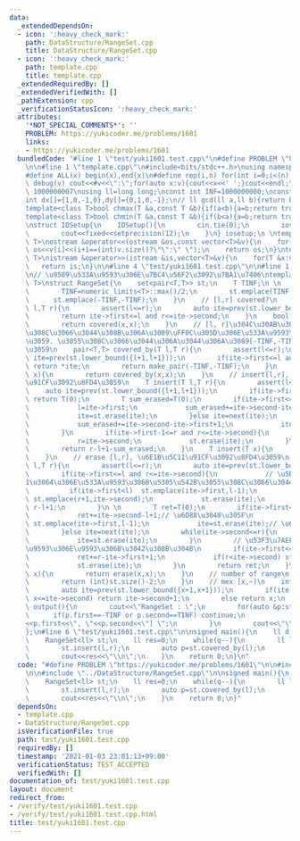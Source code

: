 ```yaml
---
data:
  _extendedDependsOn:
  - icon: ':heavy_check_mark:'
    path: DataStructure/RangeSet.cpp
    title: DataStructure/RangeSet.cpp
  - icon: ':heavy_check_mark:'
    path: template.cpp
    title: template.cpp
  _extendedRequiredBy: []
  _extendedVerifiedWith: []
  _pathExtension: cpp
  _verificationStatusIcon: ':heavy_check_mark:'
  attributes:
    '*NOT_SPECIAL_COMMENTS*': ''
    PROBLEM: https://yukicoder.me/problems/1601
    links:
    - https://yukicoder.me/problems/1601
  bundledCode: "#line 1 \"test/yuki1601.test.cpp\"\n#define PROBLEM \"https://yukicoder.me/problems/1601\"\
    \n\n#line 1 \"template.cpp\"\n#include<bits/stdc++.h>\nusing namespace std;\n\
    #define ALL(x) begin(x),end(x)\n#define rep(i,n) for(int i=0;i<(n);i++)\n#define\
    \ debug(v) cout<<#v<<\":\";for(auto x:v){cout<<x<<' ';}cout<<endl;\n#define mod\
    \ 1000000007\nusing ll=long long;\nconst int INF=1000000000;\nconst ll LINF=1001002003004005006ll;\n\
    int dx[]={1,0,-1,0},dy[]={0,1,0,-1};\n// ll gcd(ll a,ll b){return b?gcd(b,a%b):a;}\n\
    template<class T>bool chmax(T &a,const T &b){if(a<b){a=b;return true;}return false;}\n\
    template<class T>bool chmin(T &a,const T &b){if(b<a){a=b;return true;}return false;}\n\
    \nstruct IOSetup{\n    IOSetup(){\n        cin.tie(0);\n        ios::sync_with_stdio(0);\n\
    \        cout<<fixed<<setprecision(12);\n    }\n} iosetup;\n \ntemplate<typename\
    \ T>\nostream &operator<<(ostream &os,const vector<T>&v){\n    for(int i=0;i<(int)v.size();i++)\
    \ os<<v[i]<<(i+1==(int)v.size()?\"\":\" \");\n    return os;\n}\ntemplate<typename\
    \ T>\nistream &operator>>(istream &is,vector<T>&v){\n    for(T &x:v)is>>x;\n \
    \   return is;\n}\n\n#line 4 \"test/yuki1601.test.cpp\"\n\n#line 1 \"DataStructure/RangeSet.cpp\"\
    \n// \u9589\u533A\u9593\u306E\u7BC4\u56F2\u3092\u7BA1\u7406\ntemplate<typename\
    \ T>\nstruct RangeSet{\n    set<pair<T,T>> st;\n    T TINF;\n \n    RangeSet(){\n\
    \        TINF=numeric_limits<T>::max()/2;\n        st.emplace(TINF,TINF);\n  \
    \      st.emplace(-TINF,-TINF);\n    }\n    // [l,r] covered?\n    bool covered(T\
    \ l,T r){\n        assert(l<=r);\n        auto ite=prev(st.lower_bound({l+1,l+1}));\n\
    \        return ite->first<=l and r<=ite->second;\n    }\n    bool covered(T x){\n\
    \        return covered(x,x);\n    }\n    // [l, r]\u304C\u30AB\u30D0\u30FC\u3055\
    \u308C\u3066\u3044\u308B\u306A\u3089\uFF0C\u305D\u306E\u533A\u9593\u3092\u8FD4\
    \u3059. \u3055\u308C\u3066\u3044\u306A\u3044\u306A\u3089[-TINF,-TINF]\u3092\u8FD4\
    \u3059\n    pair<T,T> covered_by(T l,T r){\n        assert(l<=r);\n        auto\
    \ ite=prev(st.lower_bound({l+1,l+1}));\n        if(ite->first<=l and r<=ite->second)\
    \ return *ite;\n        return make_pair(-TINF,-TINF);\n    }\n    pair<T,T> covered_by(T\
    \ x){\n        return covered_by(x,x);\n    }\n    // insert[l,r], \u5897\u52A0\
    \u91CF\u3092\u8FD4\u3059\n    T insert(T l,T r){\n        assert(l<=r);\n    \
    \    auto ite=prev(st.lower_bound({l+1,l+1}));\n        if(ite->first<=l and r<=ite->second)\
    \ return T(0);\n        T sum_erased=T(0);\n        if(ite->first<=l and l<=ite->second+1){\n\
    \            l=ite->first;\n            sum_erased+=ite->second-ite->first+1;\n\
    \            ite=st.erase(ite);\n        }else ite=next(ite);\n        while(r>ite->second){\n\
    \            sum_erased+=ite->second-ite->first+1;\n            ite=st.erase(ite);\n\
    \        }\n        if(ite->first-1<=r and r<=ite->second){\n            sum_erased+=ite->second-ite->first+1;\n\
    \            r=ite->second;\n            st.erase(ite);\n        }\n        st.emplace(l,r);\n\
    \        return r-l+1-sum_erased;\n    }\n    T insert(T x){\n        return insert(x,x);\n\
    \    }\n    // erase [l,r], \u6E1B\u5C11\u91CF\u3092\u8FD4\u3059\n    T erase(T\
    \ l,T r){\n        assert(l<=r);\n        auto ite=prev(st.lower_bound({l+1,l+1}));\n\
    \        if(ite->first<=l and r<=ite->second){\n            // \u5B8C\u5168\u306B\
    1\u3064\u306E\u533A\u9593\u306B\u5305\u542B\u3055\u308C\u3066\u3044\u308B\n  \
    \          if(ite->first<l)  st.emplace(ite->first,l-1);\n            if(r<ite->second)\
    \ st.emplace(r+1,ite->second);\n            st.erase(ite);\n            return\
    \ r-l+1;\n        }\n \n        T ret=T(0);\n        if(ite->first<=l and l<=ite->second){\n\
    \            ret+=ite->second-l+1;// \u6D88\u3048\u305F\n            if(ite->first<l)\
    \ st.emplace(ite->first,l-1);\n            ite=st.erase(ite);// \u6B21\u3078\n\
    \        }else ite=next(ite);\n        while(ite->second<=r){\n            ret+=ite->second-ite->first+1;\n\
    \            ite=st.erase(ite);\n        }\n        // \u53F3\u7AEF\u304C\u533A\
    \u9593\u306E\u9593\u306B\u3042\u308B\u304B\n        if(ite->first<=r and r<=ite->second){\n\
    \            ret+=r-ite->first+1;\n            if(r<ite->second) st.emplace(r+1,ite->second);\n\
    \            st.erase(ite);\n        }\n        return ret;\n    }\n    T erase(T\
    \ x){\n        return erase(x,x);\n    }\n    // number of range\n    int size(){\n\
    \        return (int)st.size()-2;\n    }\n    // mex [x,~)\n    int mex(T x=0){\n\
    \        auto ite=prev(st.lower_bound({x+1,x+1}));\n        if(ite->first<=x and\
    \ x<=ite->second) return ite->second+1;\n        else return x;\n    }\n    void\
    \ output(){\n        cout<<\"RangeSet : \";\n        for(auto &p:st){\n      \
    \      if(p.first==-TINF or p.second==TINF) continue;\n            cout<<\"[\"\
    <<p.first<<\", \"<<p.second<<\"] \";\n        }\n        cout<<\"\\n\";\n    }\n\
    };\n#line 6 \"test/yuki1601.test.cpp\"\n\nsigned main(){\n    ll d,q;cin>>d>>q;\n\
    \    RangeSet<ll> st;\n    ll res=0;\n    while(q--){\n        ll l,r;cin>>l>>r;\n\
    \        st.insert(l,r);\n        auto p=st.covered_by(l);\n        chmax(res,p.second-p.first+1);\n\
    \        cout<<res<<\"\\n\";\n    }\n    return 0;\n}\n"
  code: "#define PROBLEM \"https://yukicoder.me/problems/1601\"\n\n#include \"../template.cpp\"\
    \n\n#include \"../DataStructure/RangeSet.cpp\"\n\nsigned main(){\n    ll d,q;cin>>d>>q;\n\
    \    RangeSet<ll> st;\n    ll res=0;\n    while(q--){\n        ll l,r;cin>>l>>r;\n\
    \        st.insert(l,r);\n        auto p=st.covered_by(l);\n        chmax(res,p.second-p.first+1);\n\
    \        cout<<res<<\"\\n\";\n    }\n    return 0;\n}"
  dependsOn:
  - template.cpp
  - DataStructure/RangeSet.cpp
  isVerificationFile: true
  path: test/yuki1601.test.cpp
  requiredBy: []
  timestamp: '2021-01-03 23:01:13+09:00'
  verificationStatus: TEST_ACCEPTED
  verifiedWith: []
documentation_of: test/yuki1601.test.cpp
layout: document
redirect_from:
- /verify/test/yuki1601.test.cpp
- /verify/test/yuki1601.test.cpp.html
title: test/yuki1601.test.cpp
---
```

